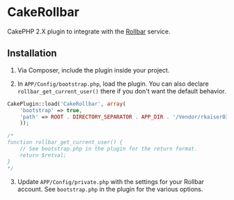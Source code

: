 CakeRollbar
===========

CakePHP 2.X plugin to integrate with the [Rollbar](https://rollbar.com) service.

Installation
------------

1. Via Composer, include the plugin inside your project.

2. In `APP/Config/bootstrap.php`, load the plugin.  You can also declare `rollbar_get_current_user()` there if you don't want the default behavior.

```php
CakePlugin::load('CakeRollbar', array(
    'bootstrap' => true,
    'path' => ROOT . DIRECTORY_SEPARATOR . APP_DIR . '/Vendor/rkaiser0324/CakeRollbar/'
    ));

/*
function rollbar_get_current_user() {
    // See bootstrap.php in the plugin for the return format.
    return $retval;
}
*/
```

3. Update `APP/Config/private.php` with the settings for your Rollbar account.  See `bootstrap.php` in the plugin for the various options. 

